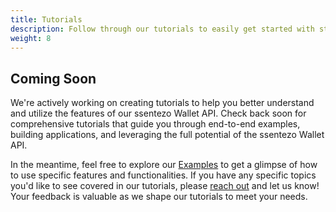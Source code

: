 ```yaml
---
title: Tutorials
description: Follow through our tutorials to easily get started with started.
weight: 8
---
```


## Coming Soon

We're actively working on creating tutorials to help you better understand and utilize the features of our ssentezo Wallet API. Check back soon for comprehensive tutorials that guide you through end-to-end examples, building applications, and leveraging the full potential of the ssentezo Wallet API.

In the meantime, feel free to explore our [Examples](/docs/examples/) to get a glimpse of how to use specific features and functionalities. If you have any specific topics you'd like to see covered in our tutorials, please [reach out](mailto:support@ssentezo-wallet.com) and let us know! Your feedback is valuable as we shape our tutorials to meet your needs.
